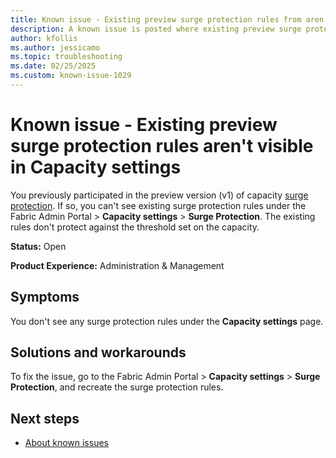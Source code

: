 ```yaml
---
title: Known issue - Existing preview surge protection rules from aren't visible in Capacity settings
description: A known issue is posted where existing preview surge protection rules aren't visible in Capacity settings.
author: kfollis
ms.author: jessicamo
ms.topic: troubleshooting  
ms.date: 02/25/2025
ms.custom: known-issue-1029
---
```


# Known issue - Existing preview surge protection rules aren't visible in Capacity settings

You previously participated in the preview version (v1) of capacity [surge protection](/fabric/enterprise/surge-protection). If so, you can't see existing surge protection rules under the Fabric Admin Portal > **Capacity settings** > **Surge Protection**. The existing rules don't protect against the threshold set on the capacity.

**Status:** Open

**Product Experience:** Administration & Management

## Symptoms

You don't see any surge protection rules under the **Capacity settings** page.

## Solutions and workarounds

To fix the issue, go to the Fabric Admin Portal > **Capacity settings** > **Surge Protection**, and recreate the surge protection rules.

## Next steps

- [About known issues](https://support.fabric.microsoft.com/known-issues)

